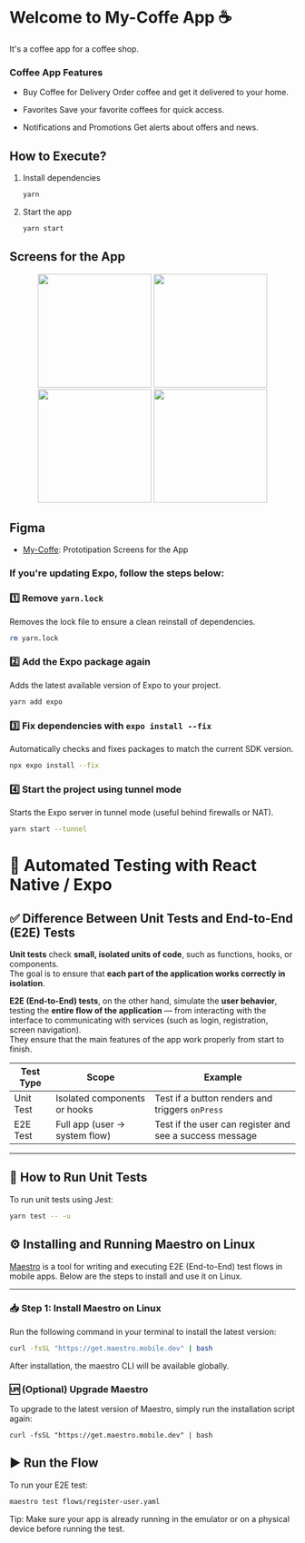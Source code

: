 # Welcome to My-Coffe App ☕

It's a coffee app for a coffee shop.

### Coffee App Features
- Buy Coffee for Delivery
Order coffee and get it delivered to your home.

- Favorites
Save your favorite coffees for quick access.

- Notifications and Promotions
Get alerts about offers and news.

## How to Execute?

1. Install dependencies

   ```bash
   yarn
   ```

2. Start the app

   ```bash
   yarn start
   ```
## Screens for the App

<p align="center">
  <img src="https://github.com/user-attachments/assets/6a9ec413-ce05-482e-ac4d-d5e58ab79c49" width="200"/>
  <img src="https://github.com/user-attachments/assets/9f3841a0-fc40-4199-b494-760bf98b9671" width="200"/>
  <img src="https://github.com/user-attachments/assets/ab503b6c-f526-41e7-88e0-dd9ddc8fc6ef" width="200"/>
  <img src="https://github.com/user-attachments/assets/2b4479af-5513-479f-a638-ccfcd43152a2" width="200"/>
</p>

## Figma

- [My-Coffe](https://www.figma.com/design/dnHIbg0CA0LHI5DLtZBeey/Coffee-Shop-Mobile-App-Design--Community-?node-id=2-2&t=ccuUfSoYzPqTbh4j-1): Prototipation Screens for the App

### If you're updating Expo, follow the steps below:

### 1️⃣ Remove `yarn.lock`

Removes the lock file to ensure a clean reinstall of dependencies.

```bash
rm yarn.lock
```

### 2️⃣ Add the Expo package again

Adds the latest available version of Expo to your project.

```bash
yarn add expo
```

### 3️⃣ Fix dependencies with `expo install --fix`

Automatically checks and fixes packages to match the current SDK version.

```bash
npx expo install --fix
```

### 4️⃣ Start the project using tunnel mode

Starts the Expo server in tunnel mode (useful behind firewalls or NAT).

```bash
yarn start --tunnel
```

# 📱 Automated Testing with React Native / Expo

## ✅ Difference Between Unit Tests and End-to-End (E2E) Tests

**Unit tests** check **small, isolated units of code**, such as functions, hooks, or components.  
The goal is to ensure that **each part of the application works correctly in isolation**.

**E2E (End-to-End) tests**, on the other hand, simulate the **user behavior**, testing the **entire flow of the application** — from interacting with the interface to communicating with services (such as login, registration, screen navigation).  
They ensure that the main features of the app work properly from start to finish.

| Test Type | Scope                          | Example                                                              |
|-----------|--------------------------------|----------------------------------------------------------------------|
| Unit Test | Isolated components or hooks   | Test if a button renders and triggers `onPress`                     |
| E2E Test  | Full app (user → system flow)  | Test if the user can register and see a success message             |

---

## 🧪 How to Run Unit Tests

To run unit tests using Jest:

```bash
yarn test -- -u
```

## ⚙️ Installing and Running Maestro on Linux

[Maestro](https://maestro.mobile.dev/) is a tool for writing and executing E2E (End-to-End) test flows in mobile apps. Below are the steps to install and use it on Linux.

---

### 📥 Step 1: Install Maestro on Linux

Run the following command in your terminal to install the latest version:

```bash
curl -fsSL "https://get.maestro.mobile.dev" | bash
```

After installation, the maestro CLI will be available globally.

### 🆙 (Optional) Upgrade Maestro

To upgrade to the latest version of Maestro, simply run the installation script again:

```
curl -fsSL "https://get.maestro.mobile.dev" | bash
```

## ▶️ Run the Flow

To run your E2E test:

```bash
maestro test flows/register-user.yaml
```
Tip: Make sure your app is already running in the emulator or on a physical device before running the test.
